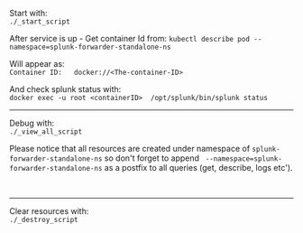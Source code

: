 
Start with: <br/>
```./_start_script```

After service is up - Get container Id from:
``` kubectl describe pod --namespace=splunk-forwarder-standalone-ns ```


Will appear as: <br/>
```Container ID:   docker://<The-container-ID>```
<br/>

And check splunk status with: <br/>
```docker exec -u root <containerID>  /opt/splunk/bin/splunk status```
<br/>

-----------
Debug with: <br/>
```./_view_all_script```

Please notice that all resources are created under namespace of ```splunk-forwarder-standalone-ns```
so don't forget to append ``` --namespace=splunk-forwarder-standalone-ns``` as a postfix to all queries (get, describe, logs etc').

<br/>

------------

Clear resources with: <br/>
```./_destroy_script```
